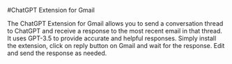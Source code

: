 #ChatGPT Extension for Gmail

The ChatGPT Extension for Gmail allows you to send a conversation thread to ChatGPT and receive a response to the most recent email in that thread. It uses GPT-3.5 to provide accurate and helpful responses. Simply install the extension, click on reply button on Gmail and wait for the response. Edit and send the response as needed.
